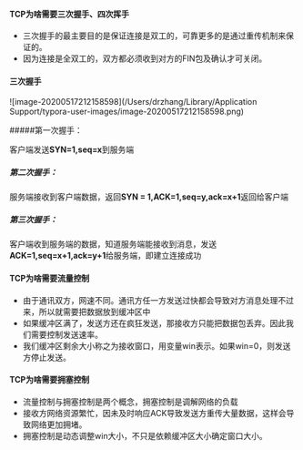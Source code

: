 #### TCP为啥需要三次握手、四次挥手

* 三次握手的最主要目的是保证连接是双工的，可靠更多的是通过重传机制来保证的。
* 因为连接是全双工的，双方都必须收到对方的FIN包及确认才可关闭。



#### 三次握手

![image-20200517212158598](/Users/drzhang/Library/Application Support/typora-user-images/image-20200517212158598.png)

#####第一次握手：

客户端发送**SYN=1,seq=x**到服务端

##### 第二次握手：

服务端接收到客户端数据，返回**SYN = 1,ACK=1,seq=y,ack=x+1**返回给客户端

##### 第三次握手：

客户端收到服务端的数据，知道服务端能接收到消息，发送**ACK=1,seq=x+1,ack=y+1**给服务端，即建立连接成功





#### TCP为啥需要流量控制

* 由于通讯双方，网速不同。通讯方任一方发送过快都会导致对方消息处理不过来，所以就需要把数据放到缓冲区中
* 如果缓冲区满了，发送方还在疯狂发送，那接收方只能把数据包丢弃。因此我们需要控制发送速率。
* 我们缓冲区剩余大小称之为接收窗口，用变量win表示。如果win=0，则发送方停止发送。



#### TCP为啥需要拥塞控制

* 流量控制与拥塞控制是两个概念，拥塞控制是调解网络的负载
* 接收方网络资源繁忙，因未及时响应ACK导致发送方重传大量数据，这样会导致网络更加拥堵。
* 拥塞控制是动态调整win大小，不只是依赖缓冲区大小确定窗口大小。